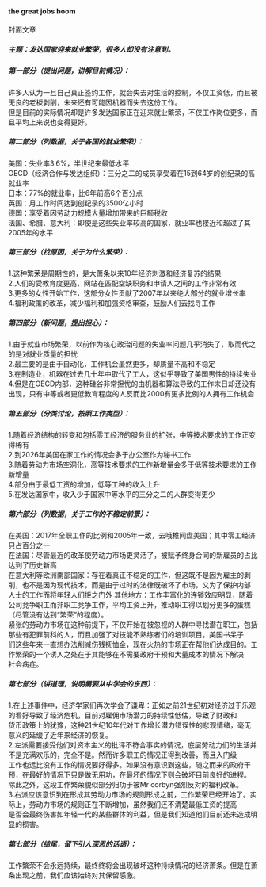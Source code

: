#### the great jobs boom
封面文章
##### 主题：发达国家迎来就业繁荣，很多人却没有注意到。
##### 第一部分（提出问题，讲解目前情况）：
许多人认为一旦自己真正签约工作，就会失去对生活的控制，不仅工资低，而且被无良的老板剥削，未来还有可能因机器而失去这份工作。  
但是目前的实际情况却是许多发达国家正在迎来就业繁荣，不仅工作岗位更多，而且平均上来说也变得更好。
##### 第二部分（列数据，关于各国的就业繁荣）：
美国：失业率3.6%，半世纪来最低水平  
OECD（经济合作与发达组织）：三分之二的成员享受着在15到64岁的创纪录的高就业率  
日本：77%的就业率，比6年前高6个百分点  
英国：月工作时间达到创纪录的3500亿小时  
德国：享受着因劳动力规模大量增加带来的巨额税收  
法国、希腊、意大利：即使是这些失业率较高的国家，就业率也接近和超过了其2005年的水平
##### 第三部分（找原因，关于为什么繁荣）：
1.这种繁荣是周期性的，是大萧条以来10年经济刺激和经济复苏的结果  
2.人们的受教育度更高，网站在匹配空缺职务和申请人之间的工作非常有效  
3.更多的女性开始工作，这部分女性贡献了2007年以来绝大部分的就业增长率  
4.福利政策的改革，减少福利和加强资格审查，鼓励人们去找寻工作
##### 第四部分（新问题，提出担心）：  
1.由于就业市场繁荣，以前作为核心政治问题的失业率问题几乎消失了，取而代之的是对就业质量的担忧  
2.最主要的是由于自动化，工作机会虽然更多，却质量不高和不稳定  
3.在制造业，机器在过去几十年中取代了工人，这似乎导致了美国男性的持续失业  
4.但是在OECD内部，这种硅谷非常担忧的由机器和算法导致的工作末日却还没有出现，只有中等或者更低教育程度的人反而比2000有更多比例的人拥有工作机会
##### 第五部分（分类讨论，按照工作类型）：
1.随着经济结构的转变和包括零工经济的服务业的扩张，中等技术要求的工作正变得稀有  
2.到2026年美国在家工作的情况会多于办公室作为秘书工作  
3.随着劳动力市场空洞化，高等技术要求的工作新增量会多于低等技术要求的工作新增量  
4.部分由于最低工资的增加，低等工种的收入上升  
5.在发达国家中，收入少于国家中等水平的三分之二的人群变得更少
##### 第六部分（列数据，关于工作的不稳定前景）：
在美国：2017年全职工作的比例和2005年一致，去哦椎间盘美国；其中零工经济只占百分之一  
在法国：尽管最近的改革使劳动力市场更灵活了，被赋予终身合同的新雇员的占比达到了历史新高  
在意大利等欧洲南部国家：存在着真正不稳定的工作，但这既不是因为雇主的剥削，也不是因为现代技术，而是由于过时的法律既破坏了市场，又为了保护内部  
人士的工作而将年轻人们拒之门外
其他地方：工作丰富化的连锁效应明显，随着公司竞争职工而非职工竞争工作，平均工资上升，推动职工得以划分更多的蛋糕（尽管没有达到“繁荣”的程度）。  
紧张的劳动力市场在这种前提下，不仅开始在被忽视的人群中寻找潜在职工，包括那些有犯罪前科的人，而且加强了对技能不熟练者们的培训项目。美国书呆子  
们这些年来一直想办法削减伤残抚恤金，现在火热的市场正在帮他们达成目的。工作繁荣的一个诱人之处在于其能够在不需要政府干预和大量成本的情况下解决  
社会病症。
##### 第七部分（讲道理，说明需要从中学会的东西）：
1.在上述事件中，经济学家们再次学会了谦卑：正如之前21世纪初对经济过于乐观的看好导致了经济危机，目前对雇佣市场潜力的持续性低估，导致了财政和  
货币政策上的犹豫，这种21世纪10年代对工作增长潜力错误性的悲观情绪，毫无意义的延缓了近年来经济的恢复。  
2.左派需要接受他们对资本主义的批评不符合事实的情况，底层劳动力们的生活并不是充满欢乐的，完全不是。然而许多职工的情况正得到改善，而且入门级  
工作也远比没有工作的情况要好得多。如果没有意识到这些，随之而来的政府干预，在最好的情况下只是做无用功，在最坏的情况下则会破坏目前良好的进程。  
除此之外，这段工作繁荣貌似部分归功于被Mr corbyn强烈反对的福利改革。  
3.右派应该意识到在形成其劳动力市场的规则形成之前，工作繁荣已经开始了。实际上，劳动力市场的规则正在不断增加，虽然我们还不清楚最低工资的提高  
是否会最终伤害如年轻一代的某些群体的利益，但是我们知道他们目前还未造成明显的损害。  
##### 第七部分（结尾，留下引人深思的话语）：
工作繁荣不会永远持续，最终终将会出现破坏这种持续情况的经济萧条。但是在萧条出现之前，我们应该始终对其保留感激。
